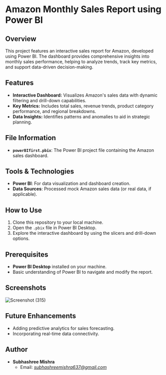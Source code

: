 # Amazon Monthly Sales Report using Power BI  

## Overview  
This project features an interactive sales report for Amazon, developed using Power BI. The dashboard provides comprehensive insights into monthly sales performance, helping to analyze trends, track key metrics, and support data-driven decision-making.  

## Features  
- **Interactive Dashboard:** Visualizes Amazon's sales data with dynamic filtering and drill-down capabilities.  
- **Key Metrics:** Includes total sales, revenue trends, product category performance, and regional breakdowns.  
- **Data Insights:** Identifies patterns and anomalies to aid in strategic planning.  

## File Information  
- **`powerBIfirst.pbix`**: The Power BI project file containing the Amazon sales dashboard.  

## Tools & Technologies  
- **Power BI**: For data visualization and dashboard creation.  
- **Data Sources**: Processed mock Amazon sales data (or real data, if applicable).  

## How to Use  
1. Clone this repository to your local machine.  
2. Open the `.pbix` file in Power BI Desktop.  
3. Explore the interactive dashboard by using the slicers and drill-down options.  

## Prerequisites  
- **Power BI Desktop** installed on your machine.  
- Basic understanding of Power BI to navigate and modify the report.  

## Screenshots    
![Screenshot (315)](https://github.com/user-attachments/assets/7343628c-17c0-4bef-9e78-c8387dfda6dc)

## Future Enhancements  
- Adding predictive analytics for sales forecasting.  
- Incorporating real-time data connectivity.  

## Author  
- **Subhashree Mishra**  
  - Email: *subhashreemishra637@gmail.com*    
